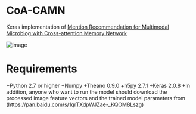 # CoA-CAMN
Keras implementation of [Mention Recommendation for Multimodal Microblog with Cross-attention Memory Network](http://jkx.fudan.edu.cn/~qzhang/paper/sigir2018.pdf)
   
   
![image](https://github.com/ecnucsmark/CoA-CAMN/raw/master/img/model.jpg)
   
# Requirements
+Python 2.7 or higher
+Numpy
+Theano 0.9.0
+h5py 2.7.1
+Keras 2.0.8
+In addition, anyone who want to run the model should download the processed image feature vectors and the trained model parameters from (https://pan.baidu.com/s/1qrTXdpWJZae-_KQOM8Lszg)
